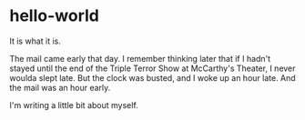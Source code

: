 # hello-world
It is what it is.

The mail came early that day. I remember thinking later that if I hadn't stayed until the end of the Triple Terror Show at McCarthy's Theater, I never woulda slept late. But the clock was busted, and I woke up an hour late. And the mail was an hour early.

I'm writing a little bit about myself.

